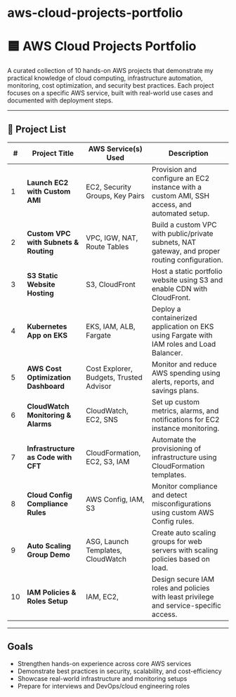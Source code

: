 # aws-cloud-projects-portfolio
# 🟦 AWS Cloud Projects Portfolio

A curated collection of 10 hands-on AWS projects that demonstrate my practical knowledge of cloud computing, infrastructure automation, monitoring, cost optimization, and security best practices. Each project focuses on a specific AWS service, built with real-world use cases and documented with deployment steps.

---

## 📂 Project List

| # | Project Title                        | AWS Service(s) Used                    | Description |
|---|--------------------------------------|----------------------------------------|-------------|
| 1 | **Launch EC2 with Custom AMI**       | EC2, Security Groups, Key Pairs        | Provision and configure an EC2 instance with a custom AMI, SSH access, and automated setup. |
| 2 | **Custom VPC with Subnets & Routing**| VPC, IGW, NAT, Route Tables            | Build a custom VPC with public/private subnets, NAT gateway, and proper routing configuration. |
| 3 | **S3 Static Website Hosting**        | S3, CloudFront                         | Host a static portfolio website using S3 and enable CDN with CloudFront. |
| 4 | **Kubernetes App on EKS**            | EKS, IAM, ALB, Fargate                 | Deploy a containerized application on EKS using Fargate with IAM roles and Load Balancer. |
| 5 | **AWS Cost Optimization Dashboard**  | Cost Explorer, Budgets, Trusted Advisor| Monitor and reduce AWS spending using alerts, reports, and savings plans. |
| 6 | **CloudWatch Monitoring & Alarms**   | CloudWatch, EC2, SNS                   | Set up custom metrics, alarms, and notifications for EC2 instance monitoring. |
| 7 | **Infrastructure as Code with CFT**  | CloudFormation, EC2, S3, IAM           | Automate the provisioning of infrastructure using CloudFormation templates. |
| 8 | **Cloud Config Compliance Rules**    | AWS Config, IAM, S3                    | Monitor compliance and detect misconfigurations using custom AWS Config rules. |
| 9 | **Auto Scaling Group Demo**          | ASG, Launch Templates, CloudWatch      | Create auto scaling groups for web servers with scaling policies based on load. |
| 10| **IAM Policies & Roles Setup**       | IAM, EC2,                              | Design secure IAM roles and policies with least privilege and service-specific access. |

---

## Goals

- Strengthen hands-on experience across core AWS services
- Demonstrate best practices in security, scalability, and cost-efficiency
- Showcase real-world infrastructure and monitoring setups
- Prepare for interviews and DevOps/cloud engineering roles

